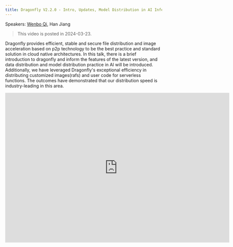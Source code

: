 ```yaml
---
title: Dragonfly V2.2.0 - Intro, Updates, Model Distribution in AI Inference and Data Distribution in Serveless
---
```


Speakers: [Wenbo Qi](https://github.com/gaius-qi), Han Jiang

> This video is posted in 2024-03-23.

Dragonfly provides efficient, stable and secure file distribution and image acceleration based on p2p technology to be
the best practice and standard solution in cloud native architectures. In this talk, there is a brief
introduction to dragonfly and inform the features of the latest version, and data distribution and model
distribution practice in AI will be introduced. Additionally, we have leveraged Dragonfly's
exceptional efficiency in distributing customized images(rafs) and user code for serverless functions.
The outcomes have demonstrated that our distribution speed is industry-leading in this area.

<!-- markdownlint-disable -->

<iframe width="720" height="480" src="https://www.youtube.com/embed/JzCFbnRXJZA" title="YouTube video player" frameborder="0" allow="accelerometer; autoplay; clipboard-write; encrypted-media; gyroscope; picture-in-picture" allowfullscreen> </iframe>

<!-- markdownlint-restore -->
